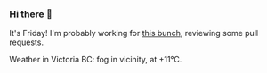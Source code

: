 ### Hi there :wave:

It's Friday! I'm probably working for [this bunch](https://github.com/kohofinancial), reviewing some pull requests.

Weather in Victoria BC: fog in vicinity, at +11°C.
